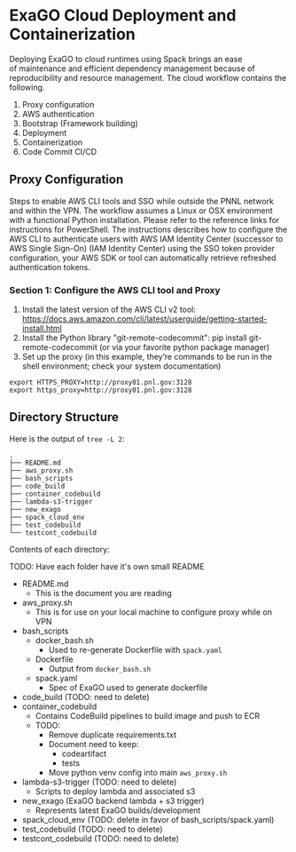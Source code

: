 # ExaGO Cloud Deployment and Containerization

Deploying ExaGO to cloud runtimes using Spack brings an ease of maintenance and efficient dependency management because of reproducibility and resource management.
The cloud workflow contains the following. 

1. Proxy configuration
2. AWS authentication
3. Bootstrap (Framework building)
4. Deployment
5. Containerization
6. Code Commit CI/CD

## Proxy Configuration 
Steps to enable AWS CLI tools and SSO while outside the PNNL network and within the VPN. The workflow assumes a Linux or OSX environment with a functional Python installation. Please refer to the reference links for instructions for PowerShell.
The instructions describes how to configure the AWS CLI to authenticate users with AWS IAM Identity Center (successor to AWS Single Sign-On) (IAM Identity Center) using the SSO token provider configuration, your AWS SDK or tool can automatically retrieve refreshed authentication tokens.

### Section 1: Configure the AWS CLI tool and Proxy
1.	Install the latest version of the AWS CLI v2 tool: https://docs.aws.amazon.com/cli/latest/userguide/getting-started-install.html
2.	Install the Python library "git-remote-codecommit": pip install git-remote-codecommit (or via your favorite python package manager)
3.	Set up the proxy (in this example, they’re commands to be run in the shell environment; check your system documentation)

```
export HTTPS_PROXY=http://proxy01.pnl.gov:3128 
export https_proxy=http://proxy01.pnl.gov:3128
```

## Directory Structure

Here is the output of `tree -L 2`:

```
.
├── README.md
├── aws_proxy.sh
├── bash_scripts
├── code_build
├── container_codebuild
├── lambda-s3-trigger
├── new_exago
├── spack_cloud_env
├── test_codebuild
└── testcont_codebuild
```

Contents of each directory:

TODO: Have each folder have it's own small README

- README.md
    - This is the document you are reading
- aws_proxy.sh
    - This is for use on your local machine to configure proxy while on VPN
- bash_scripts
    - docker_bash.sh
        - Used to re-generate Dockerfile with `spack.yaml`
    - Dockerfile
        - Output from `docker_bash.sh`
    - spack.yaml
        - Spec of ExaGO used to generate dockerfile
- code_build (TODO: need to delete)
- container_codebuild
    - Contains CodeBuild pipelines to build image and push to ECR
    - TODO:
        - Remove duplicate requirements.txt
        - Document need to keep:
            - codeartifact
            - tests
        - Move python venv config into main `aws_proxy.sh`
- lambda-s3-trigger (TODO: need to delete)
    - Scripts to deploy lambda and associated s3
- new_exago (ExaGO backend lambda + s3 trigger)
    - Represents latest ExaGO builds/development
- spack_cloud_env (TODO: delete in favor of bash_scripts/spack.yaml)
- test_codebuild (TODO: need to delete)
- testcont_codebuild (TODO: need to delete)
